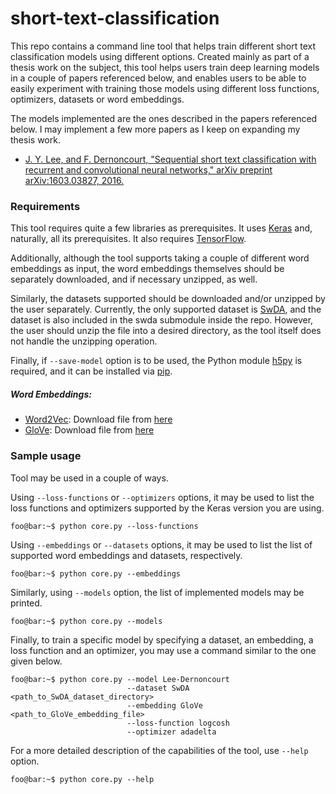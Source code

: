 # short-text-classification

This repo contains a command line tool that helps train different short text classification models using different options. Created mainly as part of a thesis work on the subject, this tool helps users train deep learning models in a couple of papers referenced below, and enables users to be able to easily experiment with training those models using different loss functions, optimizers, datasets or word embeddings.

The models implemented are the ones described in the papers referenced below. I may implement a few more papers as I keep on expanding my thesis work.

- [J. Y. Lee, and F. Dernoncourt, "Sequential short text  classification with  recurrent  and  convolutional  neural  networks,"  arXiv  preprint arXiv:1603.03827, 2016.](https://arxiv.org/abs/1603.03827)


### Requirements
This tool requires quite a few libraries as prerequisites. It uses [Keras](https://keras.io/) and, naturally, all its prerequisites. It also requires [TensorFlow](https://www.tensorflow.org/).

Additionally, although the tool supports taking a couple of different word embeddings as input, the word embeddings themselves should be separately downloaded, and if necessary unzipped, as well.

Similarly, the datasets supported should be downloaded and/or unzipped by the user separately. Currently, the only supported dataset is [SwDA](https://web.stanford.edu/~jurafsky/ws97/), and the dataset is also included in the swda submodule inside the repo. However, the user should unzip the file into a desired directory, as the tool itself does not handle the unzipping operation.

Finally, if `--save-model` option is to be used, the Python module [h5py](https://pypi.python.org/pypi/h5py) is required, and it can be installed via [pip](https://pip.pypa.io/en/stable/installing/).

##### Word Embeddings:
- [Word2Vec](https://code.google.com/archive/p/word2vec/): Download file from [here](https://drive.google.com/file/d/0B7XkCwpI5KDYNlNUTTlSS21pQmM/edit?usp=sharing)
- [GloVe](https://nlp.stanford.edu/projects/glove/): Download file from [here](http://nlp.stanford.edu/data/glove.twitter.27B.zip)

### Sample usage
Tool may be used in a couple of ways.

Using `--loss-functions` or `--optimizers` options, it may be used to list the loss functions and optimizers supported by the Keras version you are using.
```console
foo@bar:~$ python core.py --loss-functions
```

Using `--embeddings` or `--datasets` options, it may be used to list the list of supported word embeddings and datasets, respectively.
```console
foo@bar:~$ python core.py --embeddings
```

Similarly, using `--models` option, the list of implemented models may be printed.
```console
foo@bar:~$ python core.py --models
```

Finally, to train a specific model by specifying a dataset, an embedding, a loss function and an optimizer, you may use a command similar to the one given below.

```console
foo@bar:~$ python core.py --model Lee-Dernoncourt
                          --dataset SwDA <path_to_SwDA_dataset_directory>
                          --embedding GloVe <path_to_GloVe_embedding_file>
                          --loss-function logcosh
                          --optimizer adadelta
```

For a more detailed description of the capabilities of the tool, use `--help` option.

```console
foo@bar:~$ python core.py --help
```
